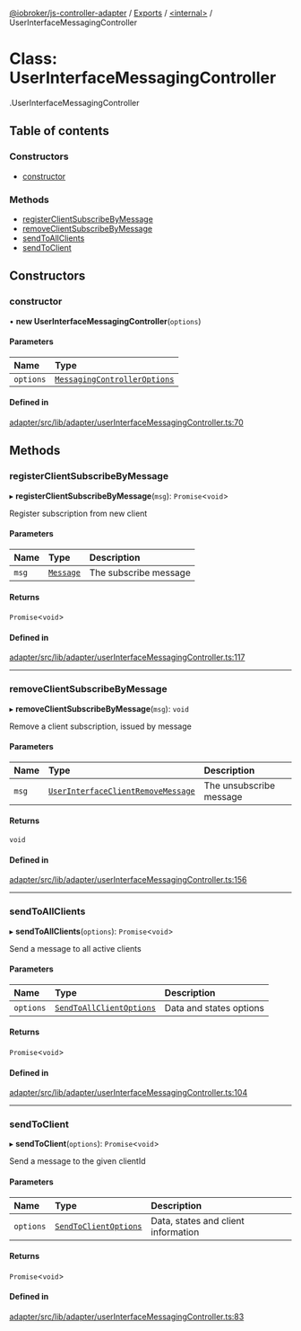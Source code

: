 [@iobroker/js-controller-adapter](../README.md) / [Exports](../modules.md) / [<internal\>](../modules/internal_.md) / UserInterfaceMessagingController

# Class: UserInterfaceMessagingController

[<internal>](../modules/internal_.md).UserInterfaceMessagingController

## Table of contents

### Constructors

- [constructor](internal_.UserInterfaceMessagingController.md#constructor)

### Methods

- [registerClientSubscribeByMessage](internal_.UserInterfaceMessagingController.md#registerclientsubscribebymessage)
- [removeClientSubscribeByMessage](internal_.UserInterfaceMessagingController.md#removeclientsubscribebymessage)
- [sendToAllClients](internal_.UserInterfaceMessagingController.md#sendtoallclients)
- [sendToClient](internal_.UserInterfaceMessagingController.md#sendtoclient)

## Constructors

### constructor

• **new UserInterfaceMessagingController**(`options`)

#### Parameters

| Name | Type |
| :------ | :------ |
| `options` | [`MessagingControllerOptions`](../interfaces/internal_.MessagingControllerOptions.md) |

#### Defined in

[adapter/src/lib/adapter/userInterfaceMessagingController.ts:70](https://github.com/ioBroker/ioBroker.js-controller/blob/4361085b/packages/adapter/src/lib/adapter/userInterfaceMessagingController.ts#L70)

## Methods

### registerClientSubscribeByMessage

▸ **registerClientSubscribeByMessage**(`msg`): `Promise`<`void`\>

Register subscription from new client

#### Parameters

| Name | Type | Description |
| :------ | :------ | :------ |
| `msg` | [`Message`](../interfaces/internal_.Message.md) | The subscribe message |

#### Returns

`Promise`<`void`\>

#### Defined in

[adapter/src/lib/adapter/userInterfaceMessagingController.ts:117](https://github.com/ioBroker/ioBroker.js-controller/blob/4361085b/packages/adapter/src/lib/adapter/userInterfaceMessagingController.ts#L117)

___

### removeClientSubscribeByMessage

▸ **removeClientSubscribeByMessage**(`msg`): `void`

Remove a client subscription, issued by message

#### Parameters

| Name | Type | Description |
| :------ | :------ | :------ |
| `msg` | [`UserInterfaceClientRemoveMessage`](../modules/internal_.md#userinterfaceclientremovemessage) | The unsubscribe message |

#### Returns

`void`

#### Defined in

[adapter/src/lib/adapter/userInterfaceMessagingController.ts:156](https://github.com/ioBroker/ioBroker.js-controller/blob/4361085b/packages/adapter/src/lib/adapter/userInterfaceMessagingController.ts#L156)

___

### sendToAllClients

▸ **sendToAllClients**(`options`): `Promise`<`void`\>

Send a message to all active clients

#### Parameters

| Name | Type | Description |
| :------ | :------ | :------ |
| `options` | [`SendToAllClientOptions`](../modules/internal_.md#sendtoallclientoptions) | Data and states options |

#### Returns

`Promise`<`void`\>

#### Defined in

[adapter/src/lib/adapter/userInterfaceMessagingController.ts:104](https://github.com/ioBroker/ioBroker.js-controller/blob/4361085b/packages/adapter/src/lib/adapter/userInterfaceMessagingController.ts#L104)

___

### sendToClient

▸ **sendToClient**(`options`): `Promise`<`void`\>

Send a message to the given clientId

#### Parameters

| Name | Type | Description |
| :------ | :------ | :------ |
| `options` | [`SendToClientOptions`](../interfaces/internal_.SendToClientOptions.md) | Data, states and client information |

#### Returns

`Promise`<`void`\>

#### Defined in

[adapter/src/lib/adapter/userInterfaceMessagingController.ts:83](https://github.com/ioBroker/ioBroker.js-controller/blob/4361085b/packages/adapter/src/lib/adapter/userInterfaceMessagingController.ts#L83)
